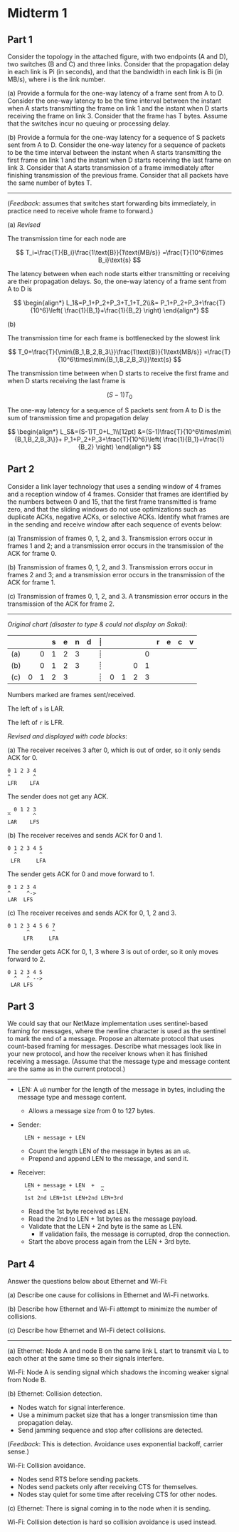 # Midterm 1

## Part 1

Consider the topology in the attached figure, with two endpoints (A and D), two switches (B and C) and three links. Consider that the propagation delay in each link is Pi (in seconds), and that the bandwidth in each link is Bi (in MB/s), where i is the link number.

(a) Provide a formula for the one-way latency of a frame sent from A to D. Consider the one-way latency to be the time interval between the instant when A starts transmitting the frame on link 1 and the instant when D starts receiving the frame on link 3. Consider that the frame has T bytes. Assume that the switches incur no queuing or processing delay.

(b) Provide a formula for the one-way latency for a sequence of S packets sent from A to D. Consider the one-way latency for a sequence of packets to be the time interval between the instant when A starts transmitting the first frame on link 1 and the instant when D starts receiving the last frame on link 3. Consider that A starts transmission of a frame immediately after finishing transmission of the previous frame. Consider that all packets have the same number of bytes T.

---

(*Feedback*: assumes that switches start forwarding bits immediately,
in practice need to receive whole frame to forward.)

(a) *Revised*

The transmission time for each node are

$$
T_i=\frac{T}{B_i}\frac{1\text{B}}{1\text{MB/s}}
=\frac{T}{10^6\times B_i}\text{s}
$$

The latency between when each node starts either transmitting or receiving
are their propagation delays.
So, the one-way latency of a frame sent from A to D is

$$
\begin{align*}
    L_1&=P_1+P_2+P_3+T_1+T_2\\&=
    P_1+P_2+P_3+\frac{T}{10^6}\left(
        \frac{1}{B_1}+\frac{1}{B_2}
    \right)
\end{align*}
$$

(b)

The transmission time for each frame is bottlenecked by the slowest link

$$
T_0=\frac{T}{\min\{B_1,B_2,B_3\}}\frac{1\text{B}}{1\text{MB/s}}
=\frac{T}{10^6\times\min\{B_1,B_2,B_3\}}\text{s}
$$

The transmission time between when D starts to receive the first frame and
when D starts receiving the last frame is

$$
(S-1)T_0
$$

The one-way latency for a sequence of S packets sent from A to D is the sum of
transmission time and propagation delay

$$
\begin{align*}
    L_S&=(S-1)T_0+L_1\\[12pt]
    &=(S-1)\frac{T}{10^6\times\min\{B_1,B_2,B_3\}}+
    P_1+P_2+P_3+\frac{T}{10^6}\left(
        \frac{1}{B_1}+\frac{1}{B_2}
    \right)
\end{align*}
$$

## Part 2

Consider a link layer technology that uses a sending window of 4 frames and a reception window of 4 frames. Consider that frames are identified by the numbers between 0 and 15, that the first frame transmitted is frame zero, and that the sliding windows do not use optimizations such as duplicate ACKs, negative ACKs, or selective ACKs. Identify what frames are in the sending and receive window after each sequence of events below:

(a) Transmission of frames 0, 1, 2, and 3. Transmission errors occur in frames 1 and 2; and a transmission error occurs in the transmission of the ACK for frame 0.

(b) Transmission of frames 0, 1, 2, and 3. Transmission errors occur in frames 2 and 3; and a transmission error occurs in the transmission of the ACK for frame 1.

(c\) Transmission of frames 0, 1, 2, and 3. A transmission error occurs in the transmission of the ACK for frame 2.

---

*Original chart (disaster to type & could not display on Sakai)*:

|   | | |s|e|n|d|┊| | | | |r|e|c|v|
|---|-|-|-|-|-|-|-|-|-|-|-|-|-|-|-|
|(a)| |0|1|2|3| |┊| | | |0| | | | |
|(b)| |0|1|2|3| |┊| | |0|1| | | | |
|(c\)|0|1|2|3| | |┊|0|1|2|3| | | | |

Numbers marked are frames sent/received.

The left of `s` is LAR.

The left of `r` is LFR.

*Revised and displayed with code blocks*:

(a)
The receiver receives 3 after 0, which is out of order,
so it only sends ACK for 0.

```
0 1 2 3 4
^       ^
LFR    LFA
```

The sender does not get any ACK.

```
_ 0 1 2 3
^       ^
LAR    LFS
```

(b)
The receiver receives and sends ACK for 0 and 1.

```
0 1 2 3 4 5
  ^       ^
 LFR     LFA
```

The sender gets ACK for 0 and move forward to 1.

```
0 1 2 3 4
^     ^->
LAR  LFS
```

(c\)
The receiver receives and sends ACK for 0, 1, 2 and 3.

```
0 1 2 3 4 5 6 7
      ^       ^
     LFR     LFA
```

The sender gets ACK for 0, 1, 3 where 3 is out of order,
so it only moves forward to 2.

```
0 1 2 3 4 5
  ^   ^ -->
 LAR LFS
```

## Part 3

We could say that our NetMaze implementation uses sentinel-based framing for messages, where the newline character is used as the sentinel to mark the end of a message. Propose an alternate protocol that uses count-based framing for messages. Describe what messages look like in your new protocol, and how the receiver knows when it has finished receiving a message. (Assume that the message type and message content are the same as in the current protocol.)

---

- LEN:
    A `u8` number for the length of the message in bytes,
    including the message type and message content.
    - Allows a message size from 0 to 127 bytes.
- Sender:

        LEN + message + LEN

    - Count the length LEN of the message in bytes as an `u8`.
    - Prepend and append LEN to the message, and send it.

- Receiver:

        LEN + message + LEN  +  …
         ^    ^     ^    ^      ^
        1st 2nd LEN+1st LEN+2nd LEN+3rd

    - Read the 1st byte received as LEN.
    - Read the 2nd to LEN + 1st bytes as the message payload.
    - Validate that the LEN + 2nd byte is the same as LEN.
        - If validation fails, the message is corrupted, drop the connection.
    - Start the above process again from the LEN + 3rd byte.

## Part 4

Answer the questions below about Ethernet and Wi-Fi:

(a) Describe one cause for collisions in Ethernet and Wi-Fi networks.

(b) Describe how Ethernet and Wi-Fi attempt to minimize the number of collisions.

(c\) Describe how Ethernet and Wi-Fi detect collisions.

---

(a)
Ethernet:
Node A and node B on the same link L start to transmit via L to each other
at the same time so their signals interfere.

Wi-Fi:
Node A is sending signal which shadows the incoming weaker signal from
Node B.

(b)
Ethernet:
Collision detection.

- Nodes watch for signal interference.
- Use a minimum packet size that has a longer transmission time than
    propagation delay.
- Send jamming sequence and stop after collisions are detected.

(*Feedback*: This is detection.
Avoidance uses exponential backoff, carrier sense.)

Wi-Fi:
Collision avoidance.

- Nodes send RTS before sending packets.
- Nodes send packets only after receiving CTS for themselves.
- Nodes stay quiet for some time after receiving CTS for other nodes.

(c\)
Ethernet:
There is signal coming in to the node when it is sending.

Wi-Fi:
Collision detection is hard so collision avoidance is used instead.

